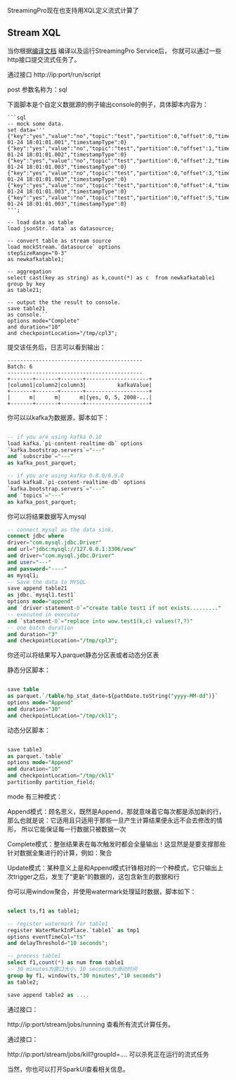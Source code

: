 StreamingPro现在也支持用XQL定义流式计算了

## Stream XQL

当你根据[编译文档](https://github.com/allwefantasy/streamingpro/blob/master/docs/compile.md) 编译以及运行StreamingPro Service后，
你就可以通过一些http接口提交流式任务了。

通过接口 http://ip:port/run/script

post 参数名称为：sql

下面脚本是个自定义数据源的例子输出console的例子，具体脚本内容为：

```
```sql
-- mock some data.
set data='''
{"key":"yes","value":"no","topic":"test","partition":0,"offset":0,"timestamp":"2008-01-24 18:01:01.001","timestampType":0}
{"key":"yes","value":"no","topic":"test","partition":0,"offset":1,"timestamp":"2008-01-24 18:01:01.002","timestampType":0}
{"key":"yes","value":"no","topic":"test","partition":0,"offset":2,"timestamp":"2008-01-24 18:01:01.003","timestampType":0}
{"key":"yes","value":"no","topic":"test","partition":0,"offset":3,"timestamp":"2008-01-24 18:01:01.003","timestampType":0}
{"key":"yes","value":"no","topic":"test","partition":0,"offset":4,"timestamp":"2008-01-24 18:01:01.003","timestampType":0}
{"key":"yes","value":"no","topic":"test","partition":0,"offset":5,"timestamp":"2008-01-24 18:01:01.003","timestampType":0}
''';

-- load data as table
load jsonStr.`data` as datasource;

-- convert table as stream source
load mockStream.`datasource` options 
stepSizeRange="0-3"
as newkafkatable1;

-- aggregation 
select cast(key as string) as k,count(*) as c  from newkafkatable1 group by key
as table21;

-- output the the result to console.
save table21  
as console.`` 
options mode="Complete"
and duration="10"
and checkpointLocation="/tmp/cpl3";

```

提交该任务后，日志可以看到输出：
```
-------------------------------------------
Batch: 6
-------------------------------------------
+-------+-------+-------+--------------------+
|column1|column2|column3|          kafkaValue|
+-------+-------+-------+--------------------+
|      m|      m|      m|[yes, 0, 5, 2008-...|
+-------+-------+-------+--------------------+
```

你可以以kafka为数据源，脚本如下：

```sql

-- if you are using kafka 0.10
load kafka.`pi-content-realtime-db` options 
`kafka.bootstrap.servers`="---"
and `subscribe`="---"
as kafka_post_parquet;

-- if you are using kafka 0.8.0/0.9.0
load kafka8.`pi-content-realtime-db` options 
`kafka.bootstrap.servers`="---"
and `topics`="---"
as kafka_post_parquet;

```

你可以将结果数据写入mysql

```sql
-- connect mysql as the data sink.
connect jdbc where  
driver="com.mysql.jdbc.Driver"
and url="jdbc:mysql://127.0.0.1:3306/wow"
and driver="com.mysql.jdbc.Driver"
and user="---"
and password="----"
as mysql1;
-- Save the data to MYSQL
save append table21  
as jdbc.`mysql1.test1` 
options mode="append"
and `driver-statement-0`="create table test1 if not exists........."
-- executed in executor
and `statement-0`="replace into wow.test1(k,c) values(?,?)"
-- one batch duration
and duration="3"
and checkpointLocation="/tmp/cpl3";
```

你还可以将结果写入parquet静态分区表或者动态分区表

静态分区脚本：

```sql

save table 
as parquet.`/table/hp_stat_date=${pathDate.toString("yyyy-MM-dd")}` 
options mode="Append" 
and duration="30" 
and checkpointLocation="/tmp/ckl1";
```

动态分区脚本：

```sql

save table3  
as parquet.`table` 
options mode="Append" 
and duration="10" 
and checkpointLocation="/tmp/ckl1"
partitionBy partition_field;
```

mode 有三种模式：

Append模式：顾名思义，既然是Append，那就意味着它每次都是添加新的行，那么也就是说：它适用且只适用于那些一旦产生计算结果便永远不会去修改的情形， 所以它能保证每一行数据只被数据一次

Complete模式：整张结果表在每次触发时都会全量输出！这显然是是要支撑那些针对数据全集进行的计算，例如：聚合

Update模式：某种意义上是和Append模式针锋相对的一个种模式，它只输出上次trigger之后，发生了“更新”的数据的，这包含新生的数据和行

你可以用window聚合，并使用watermark处理延时数据，脚本如下：

```sql

select ts,f1 as table1;

-- register watermark for table1
register WaterMarkInPlace.`table1` as tmp1
options eventTimeCol="ts"
and delayThreshold="10 seconds";

-- process table1
select f1,count(*) as num from table1
-- 30 minutes为窗口大小，10 seconds为滑动时间
group by f1, window(ts,"30 minutes","10 seconds")
as table2;

save append table2 as ....
```

通过接口：

http://ip:port/stream/jobs/running
查看所有流式计算任务。

通过接口：

http://ip:port/stream/jobs/kill?groupId=....
可以杀死正在运行的流式任务

当然，你也可以打开SparkUI查看相关信息。
